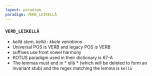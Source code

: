 ```yaml
---
layout: paradigm
paradigm: VERB_LEIKELLÄ
---
```

### ` VERB_LEIKELLÄ `

* _kellä stem, kellä : kkele variations_
* Universal POS is VERB and legacy POS is VERB
* suffixes use front vowel harmony
* KOTUS paradigm used in their dictionary is 67-A
* The lemmas must end in * ellä * (which will be deleted to form an invariant stub) and the regex matching the lemma is ` kellä `
